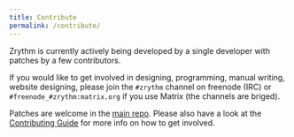 ```yaml
---
title: Contribute
permalink: /contribute/
---
```


Zrythm is currently actively being developed by a single developer with patches by a few contributors.

If you would like to get involved in designing, programming, manual writing, website designing, please join the `#zrythm` channel on freenode (IRC) or `#freenode_#zrythm:matrix.org` if you use Matrix (the channels are briged).

Patches are welcome in the <a href="https://git.zrythm.org/zrythm/zrythm">main repo</a>. Please also have a look at the <a href="https://git.zrythm.org/zrythm/zrythm/blob/master/CONTRIBUTING.md">Contributing Guide</a> for more info on how to get involved.
